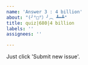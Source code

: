 ```yaml
---
name: 'Answer 3 : 4 billion'
about: "(╯°□°）╯︵ ┻━┻"
title: quiz|680|4 billion
labels: ''
assignees: ''

---
```


Just click 'Submit new issue'.
